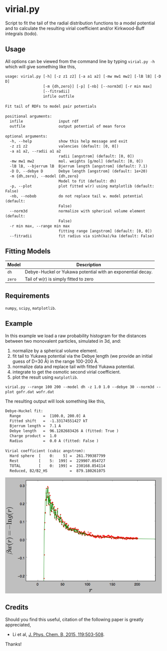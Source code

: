 # virial.py
Script to fit the tail of the radial distribution functions to a model potential and to calculate
the resulting virial coefficient and/or Kirkwood-Buff integrals (todo).

## Usage

All options can be viewed from the command line by typing `virial.py -h` which will give something like this,
~~~~
usage: virial.py [-h] [-z z1 z2] [-a a1 a2] [-mw mw1 mw2] [-lB lB] [-D D]
                 [-m {dh,zero}] [-p] [-nb] [--norm3d] [-r min max]
                 [--fitradii]
                 infile outfile

Fit tail of RDFs to model pair potentials

positional arguments:
  infile                input rdf
  outfile               output potential of mean force

optional arguments:
  -h, --help            show this help message and exit
  -z z1 z2              valencies (default: [0, 0])
  -a a1 a2, --radii a1 a2
                        radii [angstrom] (default: [0, 0])
  -mw mw1 mw2           mol. weights [g/mol] (default: [0, 0])
  -lB lB, --bjerrum lB  Bjerrum length [angstrom] (default: 7.1)
  -D D, --debye D       Debye length [angstrom] (default: 1e+20)
  -m {dh,zero}, --model {dh,zero}
                        Model to fit (default: dh)
  -p, --plot            plot fitted w(r) using matplotlib (default: False)
  -nb, --nobob          do not replace tail w. model potential (default:
                        False)
  --norm3d              normalize with spherical volume element (default:
                        False)
  -r min max, --range min max
                        fitting range [angstrom] (default: [0, 0])
  --fitradii            fit radius via sinh(ka)/ka (default: False)
~~~~

## Fitting Models

Model    | Description
-------  | ----------------------
`dh`     |  Debye-Huckel or Yukawa potential with an exponential decay.
`zero`   |  Tail of w(r) is simply fitted to zero

## Requirements

`numpy`, `scipy`, `matplotlib`.

## Example

In this example we load a raw probability histogram for the distances between two monovalent particles, simulated in 3d, and:

1. normalize by a spherical volume element.
2. fit tail to Yukawa potential via the Debye length (we provide an initial guess of D=30 Å) in 
   the range 100-200 Å.
3. normalize data and replace tail with fitted Yukawa potential.
4. integrate to get the osmotic second virial coefficient.
5. plot the result using `matplotlib`.

~~~~
virial.py --range 100 200 --model dh -z 1.0 1.0 --debye 30 --norm3d --plot gofr.dat wofr.dat
~~~~

The resulting output will look something like this,

~~~~
Debye-Huckel fit:
  Range          =  [100.0, 200.0] A
  Fitted shift   =  -1.33174551427 kT
  Bjerrum length =  7.1 A
  Debye length   =  96.1282683426 A (fitted: True )
  Charge product =  1.0
  Radius         =  0.0 A (fitted: False )

Virial coefficient (cubic angstrom):
  Hard sphere  [    0:    5] =  261.799387799
  Rest         [    5:  199] =  229907.054727
  TOTAL        [    0:  199] =  230168.854114
  Reduced, B2/B2_HS          =  879.180261075
~~~~

![alt text](images/pmffit.png "Fitted potential of mean force")

## Credits
Should you find this useful, citation of the following paper is greatly appreciated,

- Li et al, [J. Phys. Chem. B, 2015, 119:503-508](http://dx.doi.org/10.1021/jp512027j).

Thanks!
